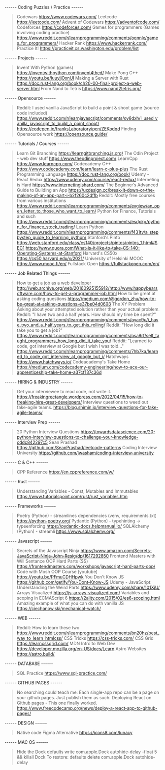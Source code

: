 ------ Coding Puzzles / Practice ------
> Codewars
https://www.codewars.com/
> Leetcode
https://leetcode.com/
> Advent of Codewars
https://adventofcode.com/
> Codeforces 
https://codeforces.com/
> Games for programmers (Games involving coding practice)
https://www.reddit.com/r/learnprogramming/comments/oqnnlx/games_for_programmers/
> Hacker Rank
https://www.hackerrank.com/
> Practice It!
https://practiceit.cs.washington.edu/problem/list




------ Projects ------
> Invent With Python (games)
https://inventwithpython.com/invent4thed/
> Make Pong C++
https://youtu.be/luuyjjOxnUI
> Making a Server with Rust
https://doc.rust-lang.org/book/ch20-00-final-project-a-web-server.html
> From Nand to Tetris
https://www.nand2tetris.org/




------ Opensource ------
> Reddit: I used vanilla JavaScript to build a point & shoot game (source code included)
https://www.reddit.com/r/learnjavascript/comments/ov8dxh/i_used_vanilla_javascript_to_build_a_point_shoot/
https://codepen.io/franksLaboratory/pen/ZEKodqd
> Finding Opensource work
https://opensource.guide/




------ Tutorials / Courses ------
> Learn Git Branching
https://learngitbranching.js.org/
> The Odin Project - web dev stuff
https://www.theodinproject.com/
> LearnCpp
https://www.learncpp.com/
> Codecademy C++
https://www.codecademy.com/learn/learn-c-plus-plus
> The Rust Programming Language
https://doc.rust-lang.org/book/ 
> Udemy - React Redux
https://www.udemy.com/course/react-redux/
> Interneting is Hard
https://www.internetingishard.com/
> The Beginner’s Advanced Guide to Building an App
https://uxdesign.cc/break-it-down-or-the-making-of-an-app-part-i-b2f260c2dffb
> Reddit: Mostly free courses from various institutions
https://www.reddit.com/r/learnprogramming/comments/evgiew/an_open_letter_to_those_who_want_to_learn/
> Python for Finance, Tutorials and such
https://www.reddit.com/r/learnprogramming/comments/esdpkg/python_for_finance_stock_trading/
> Learn Python
https://www.reddit.com/r/learnprogramming/comments/f431tv/a_stepbystep_guide_to_learning_python/
> Stanford's Pinto
https://web.stanford.edu/class/cs140/projects/pintos/pintos_1.html#SEC1
https://www.quora.com/What-is-it-like-to-take-CS-140-Operating-Systems-at-Stanford
> Harvard's CS50x
https://cs50.harvard.edu/x/2021/
> University of Helsinki MOOC
https://www.mooc.fi/en/
> Fullstack Open
https://fullstackopen.com/en/





------ Job Related Things ------
> How to get a job as a web developer
http://web.archive.org/web/20160925155912/http://www.happybearsoftware.com/how-to-get-a-programmer-job.html
> How to be great at asking coding questions
https://medium.com/@gordon_zhu/how-to-be-great-at-asking-questions-e37be04d0603
> The XY Problem
Asking about your attempted solution rather than your actual problem. 
> Reddit: "I have two and a half years. How should my time be spent?"
https://www.reddit.com/r/learnprogramming/comments/oyac9u/i_have_two_and_a_half_years_to_get_this_rolling/
> Reddit: "How long did it take you to get a job?"
https://www.reddit.com/r/learnprogramming/comments/osa8rf/self_taught_programmers_how_long_did_it_take_you/
Reddit: "Learned to code, got interview at Google but I wish I was told..."
https://www.reddit.com/r/learnprogramming/comments/7hb7ka/learned_to_code_got_interview_at_google_but_i/
> Hatchways
https://www.hatchways.io/
> Codeacademy's Take Home
https://medium.com/codecademy-engineering/how-to-ace-our-apprenticeship-take-home-a37cf137c36d

------ HIRING & INDUSTRY ------
> Get your interviewee to read code, not write it.
https://freakingrectangle.wordpress.com/2022/04/15/how-to-freaking-hire-great-developers/
> Interview questions to weed out fake-agile teams.
https://blog.shimin.io/interview-questions-for-fake-agile-teams/

------ Interview Prep ------
> 20 Python Interview Questions
https://towardsdatascience.com/20-python-interview-questions-to-challenge-your-knowledge-cddc842297c5
> Sean Prashad
https://github.com/SeanPrashad/leetcode-patterns
> Coding Interview University
https://github.com/jwasham/coding-interview-university




------ C & C++ ------
> CPP Reference
https://en.cppreference.com/w/

------ Rust ------
> Understanding Variables - Const, Mutables and Immutables
https://www.tutorialspoint.com/rust/rust_variables.htm

------ Frameworks ------
> Poetry (Python) - streamlines dependencies (venv, requirements.txt)
https://python-poetry.org/
> Pydantic (Python) - typehinting -> typeenforcing
https://pydantic-docs.helpmanual.io/
> SQLAlchemy (Python) - streamli
https://www.sqlalchemy.org/


------ Javascript ------
> Secrets of the Javascript Ninja
https://www.amazon.com/Secrets-JavaScript-Ninja-John-Resig/dp/1617292850
> Frontend Masters with Will Sentance OOP Hard Parts ($$)
https://frontendmasters.com/workshops/javascript-hard-parts-oop/
> Code with Mosh OOP Course (youtube)
https://youtu.be/PFmuCDHHpwk
> You Don't Know JS 
https://github.com/getify/You-Dont-Know-JS
> Udemy - JavaScript: Understanding the Weird Parts
https://www.udemy.com/share/101XjU/
> Arrays Visualized
https://js-arrays-visualized.com/
> Variables and scoping in ECMAScript 6
https://2ality.com/2015/02/es6-scoping.html
> Amazing example of what you can do with vanilla JS
https://ciechanow.ski/mechanical-watch/

------ WEB ------
> Reddit: How to learn these two
https://www.reddit.com/r/learnprogramming/comments/bn20hz/best_way_to_learn_htmlcss/
> CSS Tricks
https://css-tricks.com/
> CSS Grid
https://learncssgrid.com/
> MDN Intro to Web Dev
https://developer.mozilla.org/en-US/docs/Learn
> Astro Websites
https://astro.build/


------ DATABASE ------
> SQL Practice
https://www.sql-practice.com/

------ GITHUB PAGES ------
> No searching could teach me: 
Each single-app repo can be a page on your github pages. Just publish them as such.
> Deploying React on Github pages - This one finally worked.
https://www.freecodecamp.org/news/deploy-a-react-app-to-github-pages/

------ DESIGN ------
> Native code Figma Alternative
https://icons8.com/lunacy

------ MAC OS ------
> Hide the Dock
defaults write com.apple.Dock autohide-delay -float 5 && killall Dock 
To restore: defaults delete com.apple.Dock autohide-delay 